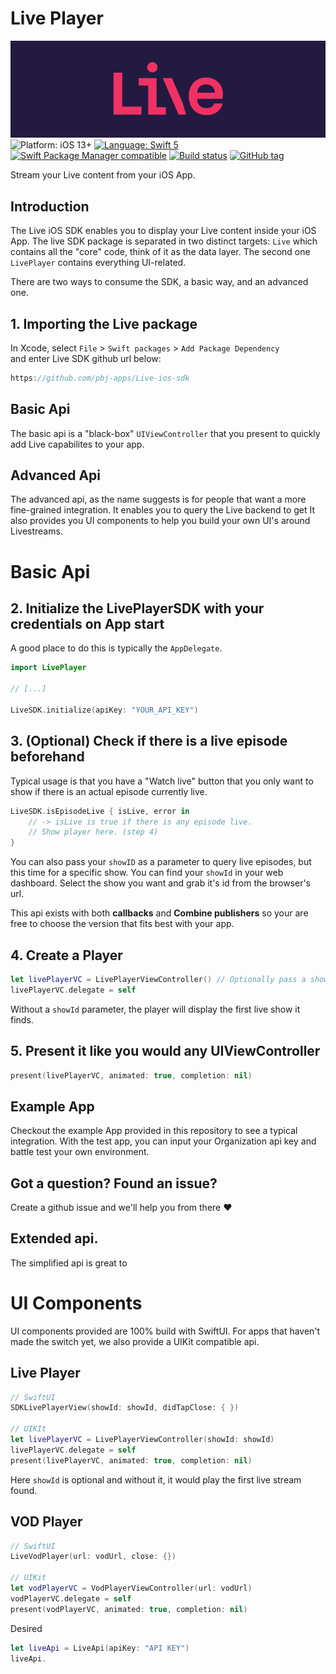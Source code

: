 # Live Player
![Live](banner.png)
![Platform: iOS 13+](https://img.shields.io/badge/platform-iOS%20-blue.svg?style=flat)
[![Language: Swift 5](https://img.shields.io/badge/language-swift%205-f48041.svg?style=flat)](https://developer.apple.com/swift)
[![Swift Package Manager compatible](https://img.shields.io/badge/SPM-compatible-4BC51D.svg?style=flat)](https://swift.org/package-manager/)
[![Build status](https://build.appcenter.ms/v0.1/apps/3c45f38a-7b97-4647-9355-e95c6383ce05/branches/main/badge)](https://appcenter.ms)
[![GitHub tag](https://img.shields.io/github/release/pbj-apps/Live-ios-sdk.svg)]()

Stream your Live content from your iOS App.

## Introduction
The Live iOS SDK enables you to display your Live content inside your iOS App.
The live SDK package is separated in two distinct targets:  `Live` which contains all the "core" code, think of it as the data layer. The second one `LivePlayer` contains everything UI-related.

There are two ways to consume the SDK, a basic way, and an advanced one.

## 1. Importing the Live package
In Xcode, select `File` > `Swift packages` > `Add Package Dependency`  
and enter Live SDK github url below:
```swift
https://github.com/pbj-apps/Live-ios-sdk
```

## Basic Api
The basic api is a "black-box" `UIViewController` that you present to quickly add Live capabilites to your app.

## Advanced Api
The advanced api, as the name suggests is for people that want a more fine-grained integration. It enables you to query the Live backend to get
It also provides you UI components to help you build your own UI's around Livestreams.


# Basic Api

## 2. Initialize the LivePlayerSDK with your credentials on App start
A good place to do this is typically the `AppDelegate`.
```swift
import LivePlayer

// [...]

LiveSDK.initialize(apiKey: "YOUR_API_KEY")
```

## 3. (Optional) Check if there is a live episode beforehand
Typical usage is that you have a "Watch live" button that you only want to show if there is an actual episode currently live.
```swift
LiveSDK.isEpisodeLive { isLive, error in			
    // -> isLive is true if there is any episode live.
    // Show player here. (step 4)
}
```

You can also pass your `showID` as a parameter to query live episodes, but this time for a specific show.
You can find your `showId` in your web dashboard. Select the show you want and grab it's id from the browser's url.

This api exists with both **callbacks** and **Combine publishers** so your are free to choose the version that fits best with your app.

## 4. Create a Player
```swift
let livePlayerVC = LivePlayerViewController() // Optionally pass a showId.
livePlayerVC.delegate = self
```
Without a `showId` parameter, the player will display the first live show it finds.

## 5. Present it like you would any UIViewController
```swift
present(livePlayerVC, animated: true, completion: nil)
```

## Example App
Checkout the example App provided in this repository to see a typical integration.
With the test app, you can input your Organization api key and battle test your own environment.

## Got a question? Found an issue? 
Create a github issue and we'll help you from there ❤️



## Extended api.

The simplified api is great to 


# UI Components
UI components provided are 100% build with SwiftUI. For apps that haven't made the switch yet, we also provide a UIKit compatible api.

## Live Player


```swift
// SwiftUI
SDKLivePlayerView(showId: showId, didTapClose: { })

// UIKIt
let livePlayerVC = LivePlayerViewController(showId: showId)
livePlayerVC.delegate = self
present(livePlayerVC, animated: true, completion: nil)
```

Here `showId` is optional and without it, it would play the first live stream found.

## VOD Player

```swift
// SwiftUI
LiveVodPlayer(url: vodUrl, close: {})

// UIKit
let vodPlayerVC = VodPlayerViewController(url: vodUrl)
vodPlayerVC.delegate = self
present(vodPlayerVC, animated: true, completion: nil)
```



Desired
```swift
let liveApi = LiveApi(apiKey: "API KEY")
liveApi.
```